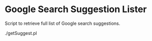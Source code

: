 Google Search Suggestion Lister
===============================

Script to retrieve full list of Google search suggestions.

./getSuggest.pl
